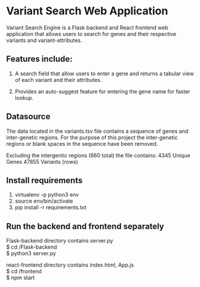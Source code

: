 # Variant Search Web Application

Variant Search Engine is a Flask backend and React frontend web application that allows users to search for genes and their respective variants and variant-attributes. 

## Features include:
1. A search field that allow users to enter a gene and returns a tabular view of each variant and their attributes.

2. Provides an auto-suggest feature for entering the gene name for faster lookup.

## Datasource
The data located in the variants.tsv file contains a sequence of genes and inter-genetic regions. For the purpose of this project the inter-genetic regions or blank spaces in the sequence have been removed. 

Excluding the intergentic regions (660 total) the file contains:
4345 Unique Genes
47855 Variants (rows)

## Install requirements

1. virtualenv -p python3 env
2. source env/bin/activate
3. pip install -r requirements.txt

## Run the backend and frontend separately

Flask-backend directory contains server.py <br />
$ cd /Flask-backend <br />
$ python3 server.py <br />

react-frontend directory contains index.html, App.js <br />
$ cd /frontend <br />
$ npm start <br />



